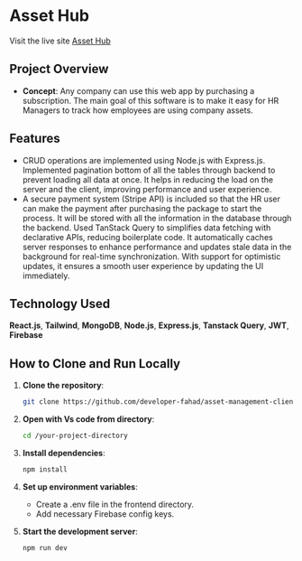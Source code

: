 # Asset Hub

Visit the live site [Asset Hub](https://asset-management-c4990.web.app/)

## Project Overview
- **Concept**: Any company can use this web app by
purchasing a subscription. The main goal of this software is to make it easy for HR
Managers to track how employees are using company assets.

## Features
- CRUD operations are implemented using Node.js with Express.js. Implemented pagination
bottom of all the tables through backend to prevent loading all data at once. It helps in
reducing the load on the server and the client, improving performance and user experience.
- A secure payment system (Stripe API) is included so that the HR user can make the payment
after purchasing the package to start the process. It will be stored with all the information in
the database through the backend.
Used TanStack Query to simplifies data fetching with declarative APIs, reducing boilerplate
code. It automatically caches server responses to enhance performance and updates stale
data in the background for real-time synchronization. With support for optimistic updates, it
ensures a smooth user experience by updating the UI immediately.

## Technology Used
**React.js**, **Tailwind**, **MongoDB**, **Node.js**, **Express.js**, **Tanstack Query**, **JWT**, **Firebase**

## How to Clone and Run Locally

1. **Clone the repository**:
   ```sh
   git clone https://github.com/developer-fahad/asset-management-client.git

2. **Open with Vs code from directory**:
   ```sh
   cd /your-project-directory

3. **Install dependencies**:
   ```sh
   npm install

4. **Set up environment variables**:
   - Create a .env file in the frontend directory. 
   - Add necessary Firebase config keys.

5. **Start the development server**:
   ```sh
   npm run dev
